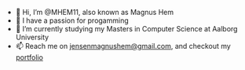 - 👋 Hi, I’m @MHEM11, also known as Magnus Hem 
- 👀 I have a passion for progamming
- 🌱 I’m currently studying my Masters in Computer Science at Aalborg University 
- 📫 Reach me on jensenmagnushem@gmail.com, and checkout my [portfolio](magnushem.com)
